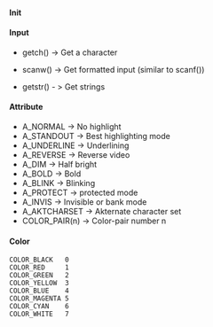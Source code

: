 #### Init
#### Input
* getch() -> Get a character
    >
* scanw() -> Get formatted input (similar to scanf())
    >
* getstr() - > Get strings
    >
#### Attribute
* A_NORMAL -> No highlight
* A_STANDOUT -> Best highlighting mode
* A_UNDERLINE -> Underlining
* A_REVERSE -> Reverse video
* A_DIM -> Half bright
* A_BOLD -> Bold
* A_BLINK -> Blinking
* A_PROTECT -> protected mode
* A_INVIS -> Invisible or bank mode
* A_AKTCHARSET -> Akternate character set
* COLOR_PAIR(n) -> Color-pair number n
#### Color
> 
    COLOR_BLACK   0
    COLOR_RED     1
    COLOR_GREEN   2
    COLOR_YELLOW  3
    COLOR_BLUE    4
    COLOR_MAGENTA 5
    COLOR_CYAN    6
    COLOR_WHITE   7
